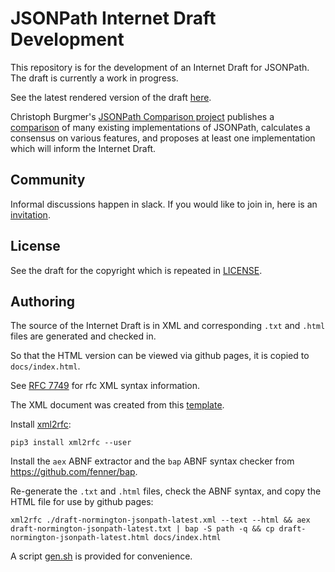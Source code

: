 # JSONPath Internet Draft Development

This repository is for the development of an Internet Draft for JSONPath. The draft is currently a work in progress.

See the latest rendered version of the draft [here](https://jsonpath-standard.github.io/internet-draft/).

Christoph Burgmer's [JSONPath Comparison project](https://github.com/cburgmer/json-path-comparison) 
publishes a [comparison](https://cburgmer.github.io/json-path-comparison/) of many existing
implementations of JSONPath, calculates a consensus on various features, and proposes at least one
implementation which will inform the Internet Draft.

## Community

Informal discussions happen in slack. If you would like to join in, here is an
[invitation](https://join.slack.com/t/jsonpath-standard/shared_invite/zt-fp521hp0-D7gmDcmOMK4UkrRRug~SQQ).

## License

See the draft for the copyright which is repeated in [LICENSE](./LICENSE).

## Authoring

The source of the Internet Draft is in XML and corresponding `.txt` and `.html` files are generated and checked in.

So that the HTML version can be viewed via github pages, it is copied to `docs/index.html`.

See [RFC 7749](https://tools.ietf.org/html/rfc7749) for rfc XML syntax information.

The XML document was created from this [template](https://tools.ietf.org/tools/templates/draft-davies-template-bare-07.xml).

Install [xml2rfc](https://xml2rfc.tools.ietf.org/):
```
pip3 install xml2rfc --user
```

Install the `aex` ABNF extractor and the `bap` ABNF syntax checker from https://github.com/fenner/bap.

Re-generate the `.txt` and `.html` files, check the ABNF syntax, and copy the HTML file for use by github pages:
```
xml2rfc ./draft-normington-jsonpath-latest.xml --text --html && aex draft-normington-jsonpath-latest.txt | bap -S path -q && cp draft-normington-jsonpath-latest.html docs/index.html
```

A script [gen.sh](scripts/gen.sh) is provided for convenience.
